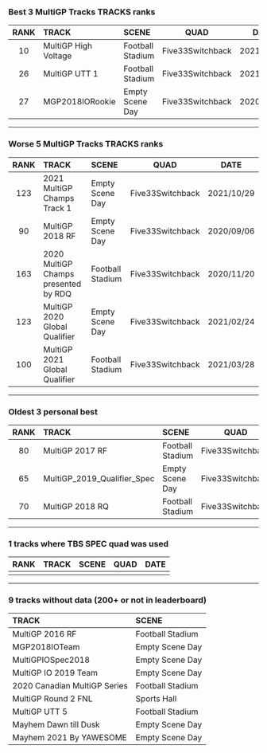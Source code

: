 ### Best 3 MultiGP Tracks TRACKS ranks
|RANK|TRACK|SCENE|QUAD|DATE|
|:---:|:---|:---|:---:|:---:|
|10|MultiGP High Voltage|Football Stadium|Five33Switchback|2021/02/11|
|26|MultiGP UTT 1|Football Stadium|Five33Switchback|2021/02/11|
|27|MGP2018IORookie|Empty Scene Day|Five33Switchback|2020/11/24|
---
### Worse 5 MultiGP Tracks TRACKS ranks
|RANK|TRACK|SCENE|QUAD|DATE|
|:---:|:---|:---|:---:|:---:|
|123|2021 MultiGP Champs Track 1|Empty Scene Day|Five33Switchback|2021/10/29|
|90|MultiGP 2018 RF|Empty Scene Day|Five33Switchback|2020/09/06|
|163|2020 MultiGP Champs presented by RDQ|Football Stadium|Five33Switchback|2020/11/20|
|123|MultiGP 2020 Global Qualifier|Empty Scene Day|Five33Switchback|2021/02/24|
|100|MultiGP 2021 Global Qualifier|Football Stadium|Five33Switchback|2021/03/28|
---
### Oldest 3 personal best
|RANK|TRACK|SCENE|QUAD|DATE|
|:---:|:---|:---|:---:|:---:|
|80|MultiGP 2017 RF|Football Stadium|Five33Switchback|2020/05/02|
|65|MultiGP_2019_Qualifier_Spec|Empty Scene Day|Five33Switchback|2020/05/03|
|70|MultiGP 2018 RQ|Football Stadium|Five33Switchback|2020/07/17|
---
### 1 tracks where TBS SPEC quad was used
|RANK|TRACK|SCENE|QUAD|DATE|
|:---:|:---|:---|:---:|:---:|
||||||
---
### 9 tracks without data (200+ or not in leaderboard)
|TRACK|SCENE|
|:---|:---|
|MultiGP 2016 RF|Football Stadium|
|MGP2018IOTeam|Empty Scene Day|
|MultiGPIOSpec2018|Empty Scene Day|
|MultiGP IO 2019 Team|Empty Scene Day|
|2020 Canadian MultiGP Series|Football Stadium|
|MultiGP Round 2 FNL|Sports Hall|
|MultiGP UTT 5|Football Stadium|
|Mayhem Dawn till Dusk|Empty Scene Day|
|Mayhem 2021 By YAWESOME|Empty Scene Day|
